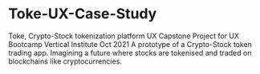 # Toke-UX-Case-Study
Toke, Crypto-Stock tokenization platform UX Capstone Project for UX Bootcamp Vertical Institute Oct 2021
A prototype of a Crypto-Stock token trading app. Imagining a future where stocks are tokenised and traded on blockchains like cryptocurrencies.
